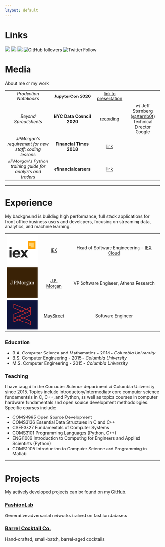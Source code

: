 ```yaml
---
layout: default
---
```

# Links

[![](https://img.shields.io/badge/Website-red)](https://tim.paine.nyc/)
[![](https://img.shields.io/badge/Teaching-green)](https://www.cs.columbia.edu/~paine/)
[![](https://img.shields.io/badge/LinkedIn-blue)](https://www.linkedin.com/in/timkpaine/)
![GitHub followers](https://img.shields.io/github/followers/timkpaine?style=social)
![Twitter Follow](https://img.shields.io/twitter/follow/timkpaine?style=social)

# Media
About me or my work


| | | | |
|:--:|:--:|:--:|:--:|
| *Production Notebooks* | **JupyterCon 2020**  | [link to presentation](https://tim.paine.nyc/talks/jupytercon.html#/) | |
| *Beyond Spreadsheets* | **NYC Data Council 2020** | [recording](https://youtu.be/PYTVU4A_3Kc) | w/ Jeff Sternberg ([@sternb0t](https://github.com/sternb0t)) <br> Technical Director Google  |
|*JPMorgan's requirement for new staff: coding lessons* | **Financial Times 2018** | [link](https://www.ft.com/content/4c17d6ce-c8b2-11e8-ba8f-ee390057b8c9) | |
| *JPMorgan's Python training guide for analysts and traders* | **efinancialcareers** | [link](https://news.efinancialcareers.com/us-en/3004043/jpmorgan-python-training-analysts-and-traders) | | 


---

# Experience
My background is building high performance, full stack applications for front office business users and developers, focusing on streaming data, analytics, and machine learning. 

| | | |
|:--:|:--:|:--:|
| <img width="100" src="https://raw.githubusercontent.com/timkpaine/timkpaine/main/iex.png" alt="IEX"></img> | [IEX](https://iextrading.com) | Head of Software Engineeering - [IEX Cloud](https://iexcloud.io) |
| <img width="100" src="https://raw.githubusercontent.com/timkpaine/timkpaine/main/jpmorgan.png" alt="J.P. Morgan"></img> | [J.P. Morgan](https://www.jpmorgan.com/global) | VP Software Engineer, Athena Research |
| <img width="100" src="https://raw.githubusercontent.com/timkpaine/timkpaine/main/maystreet.png" alt="MayStreet"></img> | [MayStreet](https://maystreet.com) |  Software Engineer |


### Education

- B.A. Computer Science and Mathematics - 2014 - *Columbia University* 
- B.S. Computer Engineering - 2015 - *Columbia University*
- M.S. Computer Engineering - 2015 - *Columbia University*

### Teaching
I have taught in the Computer Science department at Columbia University since 2015. Topics include introductory/intermediate core computer science fundamentals in C, C++, and Python, as well as topics courses in computer hardware fundamentals and open source development methodologies. Specific courses include:

- COMS4995 Open Source Development
- COMS3136 Essential Data Structures in C and C++
- CSEE3827 Fundamentals of Computer Systems
- COMS3101 Programming Languages (Python, C++)
- ENGI1006 Introduction to Computing for Engineers and Applied Scientists (Python)
- COMS1005 Introduction to Computer Science and Programming in Matlab

---

# Projects
My actively developed projects can be found on my [GitHub](https://github.com/timkpaine).

### [FashionLab](https://fashionlab.ai/#/)
Generative adversarial networks trained on fashion datasets

### [Barrel Cocktail Co.](https://barrelcocktail.co/#/)
Hand-crafted, small-batch, barrel-aged cocktails
